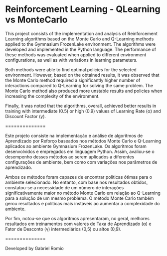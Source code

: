 # Reinforcement Learning - QLearning vs MonteCarlo

This project consists of the implementation and analysis of Reinforcement Learning algorithms based on the Monte Carlo and Q-Learning methods applied to the Gymnasium FrozenLake environment. The algorithms were developed and implemented in the Python language. The performance of these methods was evaluated when applied to different environment configurations, as well as with variations in learning parameters.

Both methods were able to find optimal policies for the selected environment. However, based on the obtained results, it was observed that the Monte Carlo method required a significantly higher number of interactions compared to Q-Learning for solving the same problem. The Monte Carlo method also produced more unstable results and policies when increasing the complexity of the environment.

Finally, it was noted that the algorithms, overall, achieved better results in training with intermediate (0.5) or high (0.9) values of Learning Rate (α) and Discount Factor (γ).

==============

Este projeto consiste na implementação e análise de algoritmos de Aprendizado por Reforço baseados nos métodos Monte Carlo e Q-Learning aplicados ao ambiente Gymnasium FrozenLake. Os algoritmos foram desenvolvidos e empregados em linguagem Python. Assim, avaliou-se o desempenho desses métodos ao serem aplicados a diferentes configurações de ambiente, bem como com variações nos parâmetros de aprendizado.

Ambos os métodos foram capazes de encontrar políticas ótimas para o ambiente selecionado. No entanto, com base nos resultados obtidos, constatou-se a necessidade de um número de interações significativamente maior no método Monte Carlo em relação ao Q-Learning para a solução de um mesmo problema. O método Monte Carlo também gerou resultados e políticas mais instáveis ao aumentar a complexidade do ambiente.

Por fim, notou-se que os algoritmos apresentaram, no geral, melhores resultados em treinamentos com valores de Taxa de Aprendizado (α) e Fator de Desconto (γ) intermediários (0,5) ou altos (0,9).

==============

Developed by Gabriel Romio
